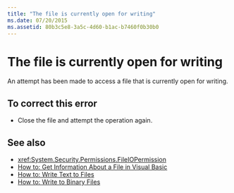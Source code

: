```yaml
---
title: "The file is currently open for writing"
ms.date: 07/20/2015
ms.assetid: 80b3c5e8-3a5c-4d60-b1ac-b7460f0b30b0
---
```

# The file is currently open for writing
An attempt has been made to access a file that is currently open for writing.  
  
## To correct this error  
  
- Close the file and attempt the operation again.  
  
## See also

- <xref:System.Security.Permissions.FileIOPermission>
- [How to: Get Information About a File in Visual Basic](/previous-versions/visualstudio/visual-studio-2010/abtzf6f7(v=vs.100))
- [How to: Write Text to Files](../developing-apps/programming/drives-directories-files/how-to-write-text-to-files.md)
- [How to: Write to Binary Files](../developing-apps/programming/drives-directories-files/how-to-write-to-binary-files.md)
